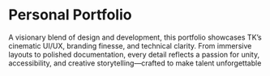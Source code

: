 # Personal Portfolio
A visionary blend of design and development, this portfolio showcases TK’s cinematic UI/UX, branding finesse, and technical clarity. From immersive layouts to polished documentation, every detail reflects a passion for unity, accessibility, and creative storytelling—crafted to make talent unforgettable
